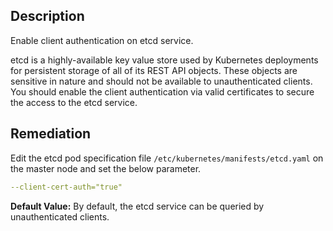 ## Description

Enable client authentication on etcd service.

etcd is a highly-available key value store used by Kubernetes deployments for persistent storage of all of its REST API objects. These objects are sensitive in nature and should not be available to unauthenticated clients. You should enable the client authentication via valid certificates to secure the access to the etcd service.

## Remediation

Edit the etcd pod specification file `/etc/kubernetes/manifests/etcd.yaml` on the master node and set the below parameter.
```yaml
--client-cert-auth="true"
```

**Default Value:** By default, the etcd service can be queried by unauthenticated clients.